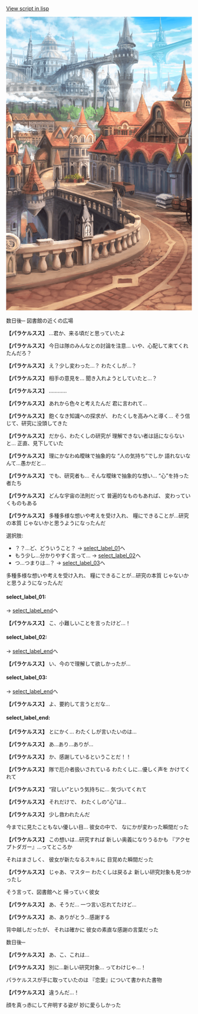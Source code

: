 [View script in lisp](../scripts/10131203.txt)

![town.png](../images/backgrounds/town.png)

数日後─
図書館の近くの広場

**【パラケルスス】**
…君か、来る頃だと思っていたよ

**【パラケルスス】**
今日は隊のみんなとの討論を注意…
いや、心配して来てくれたんだろ？

**【パラケルスス】**
え？少し変わった…？
わたくしが…？

**【パラケルスス】**
相手の意見を…
聞き入れようとしていたと…？

**【パラケルスス】**
…………

**【パラケルスス】**
あれから色々と考えたんだ
君に言われて…

**【パラケルスス】**
飽くなき知識への探求が、
わたくしを高みへと導く…
そう信じて、研究に没頭してきた

**【パラケルスス】**
だから、わたくしの研究が
理解できない者は話にならないと…
正直、見下していた

**【パラケルスス】**
理にかなわぬ曖昧で抽象的な
“人の気持ち”でしか
語れないなんて…愚かだと…

**【パラケルスス】**
でも、研究者も…
そんな曖昧で抽象的な想い…
“心”を持った者たち

**【パラケルスス】**
どんな宇宙の法則だって
普遍的なものもあれば、
変わっていくものもある

**【パラケルスス】**
多種多様な想いや考えを受け入れ、
糧にできることが…研究の本質
じゃないかと思うようになったんだ

選択肢:
- ？？…ど、どういうこと？ → [select_label_01](#select_label_01)へ
- もう少し…分かりやすく言って… → [select_label_02](#select_label_02)へ
- つ…つまりは…？ → [select_label_03](#select_label_03)へ

多種多様な想いや考えを受け入れ、
糧にできることが…研究の本質
じゃないかと思うようになったんだ

#### select_label_01:
 → [select_label_end](#select_label_end)へ

**【パラケルスス】**
こ、小難しいことを言ったけど…！

#### select_label_02:
 → [select_label_end](#select_label_end)へ

**【パラケルスス】**
い、今ので理解して欲しかったが…

#### select_label_03:
 → [select_label_end](#select_label_end)へ

**【パラケルスス】**
よ、要約して言うとだな…

#### select_label_end:

**【パラケルスス】**
とにかく…
わたくしが言いたいのは…

**【パラケルスス】**
あ…あり…ありが…

**【パラケルスス】**
か、感謝しているということだ！！

**【パラケルスス】**
隊で厄介者扱いされている
わたくしに…優しく声を
かけてくれて

**【パラケルスス】**
“寂しい”という気持ちに…
気づいてくれて

**【パラケルスス】**
それだけで、
わたくしの“心”は…

**【パラケルスス】**
少し救われたんだ

今までに見たこともない優しい目…
彼女の中で、
なにかが変わった瞬間だった

**【パラケルスス】**
この想いは…研究すれば
新しい奥義になりうるかも
『アクセプトダガー』…ってところか

それはまさしく、
彼女が新たなるスキルに
目覚めた瞬間だった

**【パラケルスス】**
じゃあ、マスター
わたくしは戻るよ
新しい研究対象も見つかったし

そう言って、図書館へと
帰っていく彼女

**【パラケルスス】**
あ、そうだ…
一つ言い忘れてたけど…

**【パラケルスス】**
あ、ありがとう…感謝する

背中越しだったが、
それは確かに
彼女の素直な感謝の言葉だった

数日後─

**【パラケルスス】**
あ、こ、これは…

**【パラケルスス】**
別に…新しい研究対象…
ってわけじゃ…！

パラケルススが手に取っていたのは
『恋愛』について書かれた書物

**【パラケルスス】**
違うんだ…！

顔を真っ赤にして弁明する姿が
妙に愛らしかった